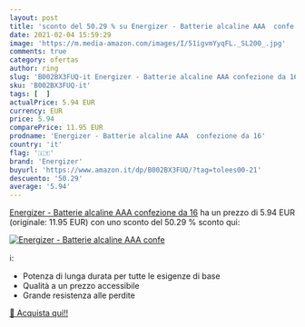 ```yaml
---
layout: post
title: 'sconto del 50.29 % su Energizer - Batterie alcaline AAA  confe  '
date: 2021-02-04 15:59:29
image: 'https://m.media-amazon.com/images/I/51igvmYyqFL._SL200_.jpg'
comments: true
category: ofertas
author: ring
slug: 'B002BX3FUQ-it Energizer - Batterie alcaline AAA confezione da 16'
sku: 'B002BX3FUQ-it'
tags: [  ]
actualPrice: 5.94 EUR
currency: EUR
price: 5.94
comparePrice: 11.95 EUR
prodname: 'Energizer - Batterie alcaline AAA  confezione da 16'
country: 'it'
flag: '🇮🇹'
brand: 'Energizer'
buyurl: 'https://www.amazon.it/dp/B002BX3FUQ/?tag=tolees00-21'
descuento: '50.29'
average: '5.94'
---
```


[Energizer - Batterie alcaline AAA  confezione da 16](https://www.amazon.it/dp/B002BX3FUQ/?tag=tolees00-21) ha un prezzo di 5.94 EUR (originale: 11.95 EUR) con uno sconto del 50.29 % sconto qui:

[![Energizer - Batterie alcaline AAA  confe](https://m.media-amazon.com/images/I/51igvmYyqFL._SL200_.jpg)](https://www.amazon.it/dp/B002BX3FUQ/?tag=tolees00-21)

ℹ️:

- Potenza di lunga durata per tutte le esigenze di base
- Qualità a un prezzo accessibile
- Grande resistenza alle perdite

[🛒 Acquista qui!!](https://www.amazon.it/dp/B002BX3FUQ/?tag=tolees00-21)
